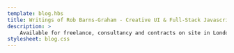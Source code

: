 ```yaml
---
template: blog.hbs
title: Writings of Rob Barns-Graham - Creative UI & Full-Stack Javascript Develope
description: >
    Available for freelance, consultancy and contracts on site in London / South East, UK or remotely anywhere in the world from October 2017.
stylesheet: blog.css
---
```

